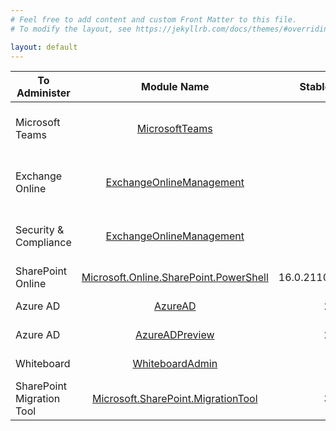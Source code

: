 ```yaml
---
# Feel free to add content and custom Front Matter to this file.
# To modify the layout, see https://jekyllrb.com/docs/themes/#overriding-theme-defaults

layout: default
---
```



| To Administer   |   Module Name  | Stable Version | How To Install                | Preview Version | How To Install                                                                 |
|-----------------|:--------------:|---------------:|-------------------------------|-----------------|--------------------------------------------------------------------------------|
| Microsoft Teams | [MicrosoftTeams](https://www.powershellgallery.com/packages/MicrosoftTeams) |          2.0.0 | Install-Module MicrosoftTeams | 1.1.11-preview  | Install-Module MicrosoftTeams -RequiredVersion 1.1.11-preview -AllowPrerelease |
| Exchange Online | [ExchangeOnlineManagement](https://www.powershellgallery.com/packages/ExchangeOnlineManagement)  |2.0.4|Install-Module -Name ExchangeOnlineManagement|2.0.4-preview9|Install-Module -Name ExchangeOnlineManagement -RequiredVersion 2.0.4-Preview9 -AllowPrerelease|
| Security & Compliance        |[ExchangeOnlineManagement](https://www.powershellgallery.com/packages/ExchangeOnlineManagement)                |2.0.4                |Install-Module -Name ExchangeOnlineManagement|2.0.4-preview9|Install-Module -Name ExchangeOnlineManagement -RequiredVersion 2.0.4-Preview9 -AllowPrerelease|
|SharePoint Online|[Microsoft.Online.SharePoint.PowerShell](https://www.powershellgallery.com/packages/Microsoft.Online.SharePoint.PowerShell)|16.0.21109.12000|Install-Module -Name Microsoft.Online.SharePoint.PowerShell|N/A|N/A|
|Azure AD|[AzureAD](https://www.powershellgallery.com/packages/AzureAD)|2.0.2.130|Install-Module -Name AzureAD|See next row|N/A|
|Azure AD|[AzureADPreview](https://www.powershellgallery.com/packages/AzureADPreview/)|2.0.2.129|Install-Module -Name AzureADPreview|N/A|N/A|
|Whiteboard|[WhiteboardAdmin](https://www.powershellgallery.com/packages/WhiteboardAdmin)|1.2.0|Install-Module -Name WhiteboardAdmin|N/A|N/A|
|SharePoint Migration Tool|[Microsoft.SharePoint.MigrationTool](https://aka.ms/spmt-ga-page)|3.4.120.7|Tricky, see [here](https://aka.ms/spmt-ga-page) and [here](https://docs.microsoft.com/sharepointmigration/overview-spmt-ps-cmdlets#before-you-begin)|3.4.121.2|Tricky, see [here](https://spmtreleasescus.blob.core.windows.net/betainstall/default.htm) and [here](https://docs.microsoft.com/sharepointmigration/overview-spmt-ps-cmdlets#before-you-begin)|
